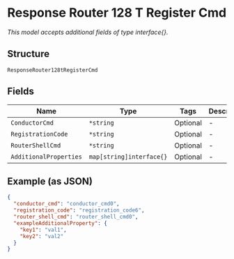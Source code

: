 
# Response Router 128 T Register Cmd

*This model accepts additional fields of type interface{}.*

## Structure

`ResponseRouter128tRegisterCmd`

## Fields

| Name | Type | Tags | Description |
|  --- | --- | --- | --- |
| `ConductorCmd` | `*string` | Optional | - |
| `RegistrationCode` | `*string` | Optional | - |
| `RouterShellCmd` | `*string` | Optional | - |
| `AdditionalProperties` | `map[string]interface{}` | Optional | - |

## Example (as JSON)

```json
{
  "conductor_cmd": "conductor_cmd0",
  "registration_code": "registration_code6",
  "router_shell_cmd": "router_shell_cmd0",
  "exampleAdditionalProperty": {
    "key1": "val1",
    "key2": "val2"
  }
}
```

